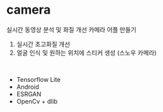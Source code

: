 # camera
실시간 동영상 분석 및 화질 개선 카메라 어플 만들기            
1. 실시간 초고화질 개선      
2. 얼굴 인식 및 원하는 위치에 스티커 생성 (스노우 카메라)        

<br />

* Tensorflow Lite
* Android
* ESRGAN
* OpenCv + dlib

